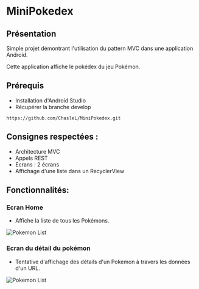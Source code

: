 # MiniPokedex

## Présentation

Simple projet démontrant l'utilisation du pattern MVC dans une application Android.

Cette application affiche le pokédex du jeu Pokémon.

## Prérequis


- Installation d'Android Studio
- Récupérer la branche develop<br/>

````
https://github.com/ChasleL/MiniPokedex.git
````

## Consignes respectées : 

- Architecture MVC
- Appels REST
- Ecrans : 2 écrans
- Affichage d'une liste dans un RecyclerView


## Fonctionnalités: 

### Ecran Home 

- Affiche la liste de tous les Pokémons.

<img src="https://imgur.com/rllFWQ0" alt="Pokemon List"> 

### Ecran du détail du pokémon

- Tentative d'affichage des détails d'un Pokemon à travers les données d'un URL.

<img src="https://imgur.com/T31uniB" alt="Pokemon List"> 
